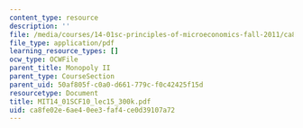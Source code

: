 ```yaml
---
content_type: resource
description: ''
file: /media/courses/14-01sc-principles-of-microeconomics-fall-2011/ca8fe02e6ae40ee3faf4ce0d39107a72_MIT14_01SCF10_lec15_300k.pdf
file_type: application/pdf
learning_resource_types: []
ocw_type: OCWFile
parent_title: Monopoly II
parent_type: CourseSection
parent_uid: 50af805f-c0a0-d661-779c-f0c42425f15d
resourcetype: Document
title: MIT14_01SCF10_lec15_300k.pdf
uid: ca8fe02e-6ae4-0ee3-faf4-ce0d39107a72
---
```

